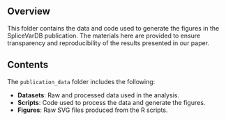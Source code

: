 ## Overview

This folder contains the data and code used to generate the figures in the SpliceVarDB publication. The materials here are provided to ensure transparency and reproducibility of the results presented in our paper.

## Contents

The `publication_data` folder includes the following:

- **Datasets**: Raw and processed data used in the analysis.
- **Scripts**: Code used to process the data and generate the figures.
- **Figures**: Raw SVG files produced from the R scripts.
